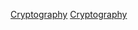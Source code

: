 [Cryptography](https://www.bilibili.com/video/BV1Gx411f7Yo?spm_id_from=333.337.search-card.all.click&vd_source=8f770dbae4bd9741aa555bb473d35466)
[Cryptography](https://www.bilibili.com/video/BV1tz4y197hm?spm_id_from=333.337.search-card.all.click&vd_source=8f770dbae4bd9741aa555bb473d35466)